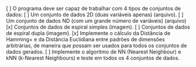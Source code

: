 [ ] O programa deve ser capaz de trabalhar com 4 tipos de conjuntos de dados:
[ ] Um conjunto de dados 2D (duas variáveis apenas) (arquivo).
[ ] Um conjunto de dados ND (com um grande número de variáveis) (arquivo)
[x] Conjuntos de dados de espiral simples (imagem).
[ ] Conjuntos de dados de espiral dupla (imagem).
[x] Implemente o cálculo da Distância de Hamming+ e da Distância Euclidiana entre padrões de dimensões arbitrárias, de maneira que possam ser usados para todos os conjuntos de dados gerados.
[ ] Implemente o algoritmo de NN (Nearest Neighbour) e kNN (k-Nearest Neighbours) e teste em todos os 4 conjuntos de dados.